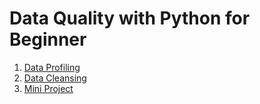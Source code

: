 # Data Quality with Python for Beginner

1. [Data Profiling](data_profiling/readme.md)
2. [Data Cleansing](data_cleansing/readme.md)
3. [Mini Project](mini_project/readme.md)